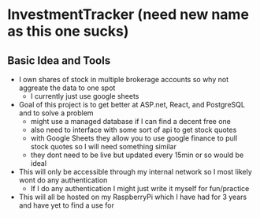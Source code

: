 # InvestmentTracker (need new name as this one sucks)
## Basic Idea and Tools
- I own shares of stock in multiple brokerage accounts so why not aggreate the data to one spot
    - I currently just use google sheets
- Goal of this project is to get better at ASP.net, React, and PostgreSQL and to solve a problem
    - might use a managed database if I can find a decent free one
    - also need to interface with some sort of api to get stock quotes
    - with Google Sheets they allow you to use google finance to pull stock quotes so I will need something similar
    - they dont need to be live but updated every 15min or so would be ideal
- This will only be accessible through my internal network so I most likely wont do any authentication
    - If I do any authentication I might just write it myself for fun/practice
- This will all be hosted on my RaspberryPi which I have had for 3 years and have yet to find a use for